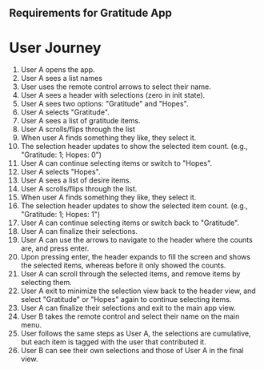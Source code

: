 ## Requirements for Gratitude App

# User Journey

1. User A opens the app.
2. User A sees a list names 
3. User uses the remote control arrows to select their name.
4. User A sees a header with selections (zero in init state).
5. User A sees two options: "Gratitude" and "Hopes".
6. User A selects "Gratitude".
7. User A sees a list of gratitude items.
8. User A scrolls/flips through the list
9. When user A finds something they like, they select it.
10. The selection header updates to show the selected item count. (e.g., "Gratitude: 1; Hopes: 0")
11. User A can continue selecting items or switch to "Hopes".
12. User A selects "Hopes".
13. User A sees a list of desire items.
14. User A scrolls/flips through the list.
15. When user A finds something they like, they select it.
16. The selection header updates to show the selected item count. (e.g., "Gratitude: 1; Hopes: 1")
17. User A can continue selecting items or switch back to "Gratitude".
18. User A can finalize their selections.   
19. User A can use the arrows to navigate to the header where the counts are, and press enter.
20. Upon pressing enter, the header expands to fill the screen and shows the selected items, whereas before it only showed the counts.
21. User A can scroll through the selected items, and remove items by selecting them.
22. User A exit to minimize the selection view back to the header view, and select "Gratitude" or "Hopes" again to continue selecting items.
23. User A can finalize their selections and exit to the main app view.
24. User B takes the remote control and select their name on the main menu.
25. User follows the same steps as User A, the selections are cumulative, but each item is tagged with the user that contributed it.
26. User B can see their own selections and those of User A in the final view.